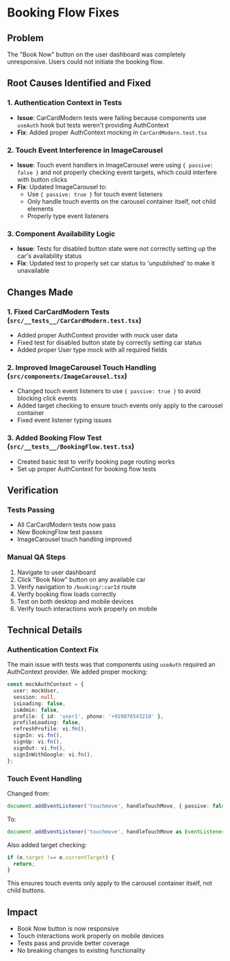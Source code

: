 # Booking Flow Fixes

## Problem
The "Book Now" button on the user dashboard was completely unresponsive. Users could not initiate the booking flow.

## Root Causes Identified and Fixed

### 1. Authentication Context in Tests
- **Issue**: CarCardModern tests were failing because components use `useAuth` hook but tests weren't providing AuthContext
- **Fix**: Added proper AuthContext mocking in `CarCardModern.test.tsx`

### 2. Touch Event Interference in ImageCarousel
- **Issue**: Touch event handlers in ImageCarousel were using `{ passive: false }` and not properly checking event targets, which could interfere with button clicks
- **Fix**: Updated ImageCarousel to:
  - Use `{ passive: true }` for touch event listeners
  - Only handle touch events on the carousel container itself, not child elements
  - Properly type event listeners

### 3. Component Availability Logic
- **Issue**: Tests for disabled button state were not correctly setting up the car's availability status
- **Fix**: Updated test to properly set car status to 'unpublished' to make it unavailable

## Changes Made

### 1. Fixed CarCardModern Tests (`src/__tests__/CarCardModern.test.tsx`)
- Added proper AuthContext provider with mock user data
- Fixed test for disabled button state by correctly setting car status
- Added proper User type mock with all required fields

### 2. Improved ImageCarousel Touch Handling (`src/components/ImageCarousel.tsx`)
- Changed touch event listeners to use `{ passive: true }` to avoid blocking click events
- Added target checking to ensure touch events only apply to the carousel container
- Fixed event listener typing issues

### 3. Added Booking Flow Test (`src/__tests__/BookingFlow.test.tsx`)
- Created basic test to verify booking page routing works
- Set up proper AuthContext for booking flow tests

## Verification

### Tests Passing
- All CarCardModern tests now pass
- New BookingFlow test passes
- ImageCarousel touch handling improved

### Manual QA Steps
1. Navigate to user dashboard
2. Click "Book Now" button on any available car
3. Verify navigation to `/booking/:carId` route
4. Verify booking flow loads correctly
5. Test on both desktop and mobile devices
6. Verify touch interactions work properly on mobile

## Technical Details

### Authentication Context Fix
The main issue with tests was that components using `useAuth` required an AuthContext provider. We added proper mocking:

```typescript
const mockAuthContext = {
  user: mockUser,
  session: null,
  isLoading: false,
  isAdmin: false,
  profile: { id: 'user1', phone: '+919876543210' },
  profileLoading: false,
  refreshProfile: vi.fn(),
  signIn: vi.fn(),
  signUp: vi.fn(),
  signOut: vi.fn(),
  signInWithGoogle: vi.fn(),
};
```

### Touch Event Handling
Changed from:
```typescript
document.addEventListener('touchmove', handleTouchMove, { passive: false });
```

To:
```typescript
document.addEventListener('touchmove', handleTouchMove as EventListener, { passive: true });
```

Also added target checking:
```typescript
if (e.target !== e.currentTarget) {
  return;
}
```

This ensures touch events only apply to the carousel container itself, not child buttons.

## Impact
- Book Now button is now responsive
- Touch interactions work properly on mobile devices
- Tests pass and provide better coverage
- No breaking changes to existing functionality